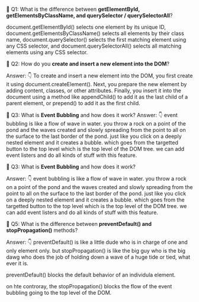 🔰 Q1: What is the difference between **getElementById, getElementsByClassName, and querySelector / querySelectorAll**?

document.getElementById() selects one element by its unique ID,
document.getElementsByClassName() selects all elements by their class name,
document.querySelector() selects the first matching element using any CSS selector,
and document.querySelectorAll() selects all matching elements using any CSS selector.

🔰 Q2: How do you **create and insert a new element into the DOM**?

Answer: 👇
To create and insert a new element into the DOM, you first create it using document.createElement().
Next, you prepare the new element by adding content, classes, or other attributes.
Finally, you insert it into the document using a method like appendChild() to add it as the last child of a parent element, or prepend() to add it as the first child.


🔰 Q3: What is **Event Bubbling** and how does it work?
Answer: 👇
event bubbling is like a flow of wave in water. you throw a rock on a point of the pond and the waves created and slowly spreading from the point to all on the surface to the last border of the pond.
just like you click on a deeply nested element and it creates a bubble. which goes from the targetted button to the top level which is the top level of the DOM tree.
we can add event listers and do all kinds of stuff with this feature.


🔰 Q3: What is **Event Bubbling** and how does it work?

Answer: 👇
event bubbling is like a flow of wave in water. you throw a rock on a point of the pond and the waves created and slowly spreading from the point to all on the surface to the last border of the pond.
just like you click on a deeply nested element and it creates a bubble.
which goes from the targetted button to the top level which is the top level of the DOM tree.
we can add event listers and do all kinds of stuff with this feature.

🔰 Q5: What is the difference between **preventDefault() and stopPropagation()** methods?

Answer: 👇
preventDefault() is like a little dude who is in charge of one and only element only. 
but stopPropagation() is like the big guy who is the big dawg who does the job of holding down a wave of a huge tide or tied, what ever it is.

preventDefault() blocks the default behavior of an individula element.

on hte controray, the stopPropagation() blocks the flow of the event bubbling going to the top level of the DOM.
